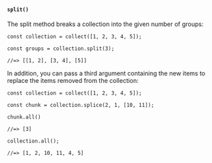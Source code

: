 #### ``split()``
The split method breaks a collection into the given number of groups:
	
	const collection = collect([1, 2, 3, 4, 5]);
	
	const groups = collection.split(3);
	
	//=> [[1, 2], [3, 4], [5]]
	

In addition, you can pass a third argument containing the new items to replace the items removed from the collection:
	
	const collection = collect([1, 2, 3, 4, 5]);
	
	const chunk = collection.splice(2, 1, [10, 11]);
	
	chunk.all()
	
	//=> [3]
	
	collection.all();
	
	//=> [1, 2, 10, 11, 4, 5]